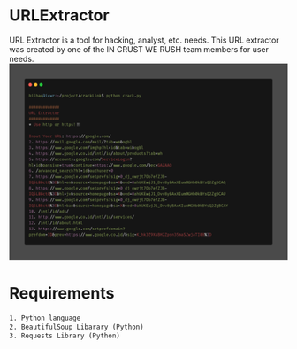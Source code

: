 # URLExtractor
URL Extractor is a tool for hacking, analyst, etc. needs. This URL extractor was created by one of the IN CRUST WE RUSH team members for user needs.
<img src="carbon (1).png" alt="">

# Requirements
```
1. Python language
2. BeautifulSoup Libarary (Python)
3. Requests Library (Python)
```
